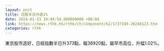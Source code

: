 ```yaml
---
layout: post
title: 日股半日升逾1%
date: 2024-01-23 10:49:54.000000000 +08:00
link: https://news.rthk.hk/rthk/ch/component/k2/1737349-20240123.htm
categories: rthk
---
```


東京股市造好，日經指數半日升373點，報36920點，屬早市高位，升幅1.02%。

